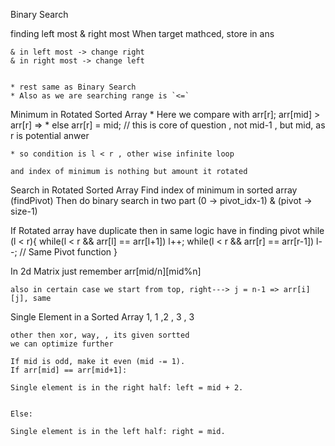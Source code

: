 
Binary Search


finding left most & right most
    When target mathced, store in ans 

    & in left most -> change right
    & in right most -> change left


    * rest same as Binary Search
    * Also as we are searching range is `<=`



Minimum in Rotated Sorted Array
    * Here we compare with arr[r];
        arr[mid] > arr[r] => 
    * else arr[r] = mid; // this is core of question , not mid-1 , but mid, as r is potential anwer

    * so condition is l < r , other wise infinite loop

    and index of minimum is nothing but amount it rotated

Search in Rotated Sorted Array
    Find index of minimum in sorted array (findPivot)
    Then do binary search in two part   (0 -> pivot_idx-1) & (pivot -> size-1)

If Rotated array have duplicate then in same logic have in finding pivot
    while (l < r){
        while(l < r && arr[l] == arr[l+1]) l++;
        while(l < r && arr[r] == arr[r-1]) l--;
        // Same Pivot function
    }



In 2d Matrix
    just remember arr[mid/n][mid%n]


    also in certain case we start from top, right---> j = n-1 => arr[i][j], same


Single Element in a Sorted Array
    1, 1 ,2 , 3 , 3

    other then xor, way, , its given sortted
    we can optimize further

    If mid is odd, make it even (mid -= 1).
    If arr[mid] == arr[mid+1]:

    Single element is in the right half: left = mid + 2.


    Else:

    Single element is in the left half: right = mid.